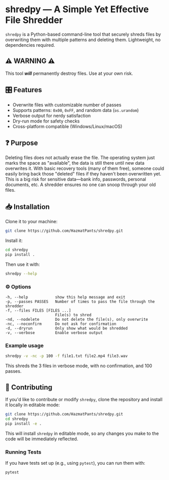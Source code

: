  # shredpy — A Simple Yet Effective File Shredder

`shredpy` is a Python-based command-line tool that securely shreds files by overwriting them with multiple patterns and deleting them. Lightweight, no dependencies required.

## ⚠️ WARNING ⚠️
This tool ***will*** permanently destroy files. Use at your own risk.

## 🎛️ Features
- Overwrite files with customizable number of passes
- Supports patterns: `0x00`, `0xFF`, and random data (`os.urandom`)
- Verbose output for nerdy satisfaction
- Dry-run mode for safety checks
- Cross-platform compatible (Windows/Linux/macOS)

## ❓ Purpose
Deleting files does not actually erase the file. The operating system just marks the space as "available", the data is still there until new data overwrites it.
With basic recovery tools (many of them free), someone could easily bring back those "deleted" files if they haven't been overwritten yet. This is a big risk for sensitive data—bank info, passwords, personal documents, etc. A shredder ensures no one can snoop through your old files.

## 📥 Installation

Clone it to your machine:
```bash
git clone https://github.com/HazmatPants/shredpy.git
```

Install it:
```bash
cd shredpy
pip install .
```

Then use it with:
```bash
shredpy --help
```

### ⚙️ Options
```
-h, --help            show this help message and exit
-p, --passes PASSES   Number of times to pass the file through the shredder
-f, --files FILES [FILES ...]
                      File(s) to shred
-nd, --nodelete       Do not delete the file(s), only overwrite
-nc, --noconfirm      Do not ask for confirmation
-d, --dryrun          Only show what would be shredded
-v, --verbose         Enable verbose output
```

### Example usage
```bash
shredpy -v -nc -p 100 -f file1.txt file2.mp4 file3.wav
```
This shreds the 3 files in verbose mode, with no confirmation, and 100 passes.

## 🤝 Contributing
If you'd like to contribute or modify `shredpy`, clone the repository and install it locally in editable mode:
```bash
git clone https://github.com/HazmatPants/shredpy.git
cd shredpy
pip install -e .
```
This will install `shredpy` in editable mode, so any changes you make to the code will be immediately reflected.

### Running Tests
If you have tests set up (e.g., using `pytest`), you can run them with:
```bash
pytest
```
